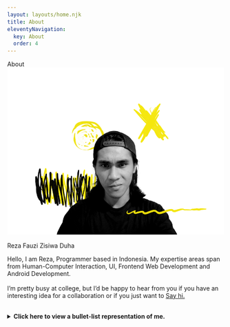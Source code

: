 ```yaml
---
layout: layouts/home.njk
title: About
eleventyNavigation:
  key: About
  order: 4
---
```


<div class="page-header">
  <span>About <i class="fas fa-address-card"></i></span>
</div>

<div class="about">
<aside>
  <div class="profile">
    <img src="../src/img/img-profile.webp" alt="profile image" />
    <p>Reza Fauzi Zisiwa Duha</p>
  </div>
</aside>

<section>
<p>
Hello, I am Reza, Programmer based in Indonesia. My expertise areas span from Human-Computer Interaction, UI, Frontend Web Development and Android Development.
<br><br>
I’m pretty busy at college, but I’d be happy to hear from you if you have an interesting idea for a collaboration or if you just want to <a href="mailto:rezafauzizisiwaduha@gmail.com">Say hi.</a>
<p>
<section>
</div>

<br>
<details>
<summary><strong>Click here to view a bullet-list representation of me.</strong></summary>

### SKILLS <i class="fas fa-hat-wizard"></i>

- **Development:** HTML5, XML, CSS, JavaScript, JAVA, Android Native
- **Tools:** Git, NPM, Webpack, JAMstack (static sites, on Netlify), Ember.js, Bootstrap, Android SDK
- **Design:** GIMP, Photoshop
- **Motion Design:** Lightworks, Adobe Premiere

### EXPERIENCE <i class="fas fa-layer-group"></i>

- **2018-now:** Freelancer

### EDUCATION <i class="fas fa-user-graduate"></i>

- **2018-now:** Bachelor of Computer Science at Immanuel Christian University (Undergraduate)
- **2015-2018:** Bintang Laut Catholic Private High School

### CERTIFICATE <i class="fas fa-certificate"></i>

<details>
<summary>Belajar Membuat Aplikasi Android untuk Pemula</summary>

- _By_ : Google ATP
- _Organizer_ : Dicoding
- _Level_ : Beginner
  <a href="https://www.dicoding.com/certificates/J1RXYV2G3XVM" target="_blank">See credentials</a>

</details>

<details>
<summary>Belajar Fundamental Aplikasi Android</summary>

- _By_ : Google ATP
- _Organizer_ : Dicoding
- _Level_ : Intermediate
  <a href="https://www.dicoding.com/certificates/Y6RPNNYLRP2M" target="_blank">See credentials</a>

</details>

<details>
<summary>Belajar Dasar Pemrograman Web</summary>

- _By_ : Dicoding Indonesia
- _Organizer_ : Dicoding
- _Level_ : Basic-Beginner
  <a href="https://www.dicoding.com/certificates/Y6RPN2958Z2M" target="_blank">See credentials</a>

</details>

<details>
<summary>Belajar Fundamental Front-End Web Development</summary>

- _By_ : Dicoding
- _Organizer_ : Dicoding
- _Level_ : Beginner-Intermediate
  <a href="https://www.dicoding.com/certificates/ON9ZOVERYPG5" target="_blank">See credentials</a>

</details>

<details>
<summary>Basic Programming Class of ALE Geek Battle</summary>

- _By_ : Alcatel-Lucent Enterprise
- _Organizer_ : Dicoding
- _Level_ : Basic
  <a href="https://geekbattle.al-enterprise.co.id/assets/files/Sertifikat/Sertifikat2-264.pdf" target="_blank">See credentials</a>

</details>

<details>
<summary>Expert Programming Class of ALE Geek Battle</summary>

- _By_ : Alcatel-Lucent Enterprise
- _Organizer_ : Dicoding
- _Level_ : Expert
  <a href="https://geekbattle.al-enterprise.co.id/assets/files/Sertifikat/Expert/ExpertCertificate-42.pdf" target="_blank">See credentials</a>

</details>

<details>
<summary>Android Certificate from Digital Talent Scholarship</summary>

- _By_ : Ministry of Communication and Informatics
- _Organizer_ : Digital Talent Scholarship
- _Level_ : Beginner

</details>

### LANGUAGES <i class="fas fa-language"></i>

- **Indonesian**
- **English**

### INTERESTS <i class="fas fa-play-circle"></i>

- **Daily intake:** tea, music, books, video games, movies, and T.V. shows
- **Music:** playing guitar, drums or all kinds of other percussion instruments
- **Sport:** Soccer, table tennis

### ON THE WEB <i class="fas fa-globe"></i>

- [LinkedIn: rezaduha](https://id.linkedin.com/in/reza-duha-57a98b192)
- [GitHub: rezaduha](https://github.com/rezaduha)

<br>

`Email: rezafauzizisiwaduha@gmail.com`

</details>
